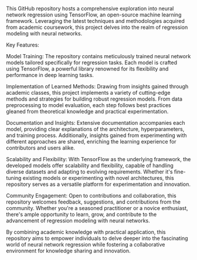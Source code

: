 This GitHub repository hosts a comprehensive exploration into neural network regression using TensorFlow, an open-source machine learning framework. Leveraging the latest techniques and methodologies acquired from academic coursework, this project delves into the realm of regression modeling with neural networks.

Key Features:

Model Training: The repository contains meticulously trained neural network models tailored specifically for regression tasks. Each model is crafted using TensorFlow, a powerful library renowned for its flexibility and performance in deep learning tasks.

Implementation of Learned Methods: Drawing from insights gained through academic classes, this project implements a variety of cutting-edge methods and strategies for building robust regression models. From data preprocessing to model evaluation, each step follows best practices gleaned from theoretical knowledge and practical experimentation.

Documentation and Insights: Extensive documentation accompanies each model, providing clear explanations of the architecture, hyperparameters, and training process. Additionally, insights gained from experimenting with different approaches are shared, enriching the learning experience for contributors and users alike.

Scalability and Flexibility: With TensorFlow as the underlying framework, the developed models offer scalability and flexibility, capable of handling diverse datasets and adapting to evolving requirements. Whether it's fine-tuning existing models or experimenting with novel architectures, this repository serves as a versatile platform for experimentation and innovation.

Community Engagement: Open to contributions and collaboration, this repository welcomes feedback, suggestions, and contributions from the community. Whether you're a seasoned practitioner or a novice enthusiast, there's ample opportunity to learn, grow, and contribute to the advancement of regression modeling with neural networks.

By combining academic knowledge with practical application, this repository aims to empower individuals to delve deeper into the fascinating world of neural network regression while fostering a collaborative environment for knowledge sharing and innovation.
